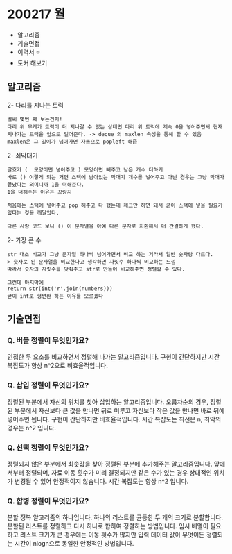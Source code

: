 # 200217 월

- 알고리즘
- 기술면접
- 이력서 ⭐️
- 도커 해보기



## 알고리즘

2- 다리를 지나는 트럭

```
벌써 몇번 째 보는건지!
다리 위 무게가 트럭이 더 지나갈 수 없는 상태면 다리 위 트럭에 계속 0을 넣어주면서 현재 지나가는 트럭을 앞으로 밀어준다. -> deque 의 maxlen 속성을 통해 할 수 있음
maxlen은 그 길이가 넘어가면 자동으로 popleft 해줌
```



2- 쇠막대기

```
괄호가 (  모양이면 넣어주고 ) 모양이면 빼주고 남은 개수 더하기
바로 () 이렇게 되는 거면 스택에 남아있는 막대기 개수를 넣어주고 아닌 경우는 그냥 막대가 끝났다는 의미니까 1을 더해준다.
1을 더해주는 이유는 꼬랑지

처음에는 스택에 넣어주고 pop 해주고 다 했는데 체크만 하면 돼서 굳이 스택에 넣을 필요가 없다는 것을 깨달았다.

다른 사람 코드 보니 () 이 문자열을 아예 다른 문자로 치환해서 더 간결하게 했다.
```



2- 가장 큰 수

```
str 대소 비교가 그냥 문자열 하나씩 넘어가면서 비교 하는 거라서 일반 숫자랑 다르다.
> 숫자로 된 문자열을 비교한다고 생각하면 자릿수 하나씩 비교하는 느낌
따라서 숫자의 자릿수를 맞춰주고 str로 만들어 비교해주면 정렬할 수 있다.

그런데 마지막에
return str(int('r'.join(numbers)))
굳이 int로 형변환 하는 이유를 모르겠다
```



## 기술면접

### Q. 버블 정렬이 무엇인가요?

인접한 두 요소를 비교하면서 정렬해 나가는 알고리즘입니다. 구현이 간단하지만 시간 복잡도가 항상 n^2으로 비효율적입니다.

### Q. 삽입 정렬이 무엇인가요?

정렬된 부분에서 자신의 위치를 찾아 삽입하는 알고리즘입니다. 오름차순의 경우, 정렬된 부분에서 자신보다 큰 값을 만나면 뒤로 미루고 자신보다 작은 값을 만나면 바로 뒤에 넣어주면 됩니다. 구현이 간단하지만 비효율적입니다. 시간 복잡도는 최선은 n, 최악의 경우는 n^2 입니다.

### Q. 선택 정렬이 무엇인가요? 

정렬되지 않은 부분에서 최솟값을 찾아 정렬된 부분에 추가해주는 알고리즘입니다. 앞에서부터 정렬되며, 자료 이동 횟수가 미리 결정되지만 같은 수가 있는 경우 상대적인 위치가 변경될 수 있어 안정적이지 않습니다. 시간 복잡도는 항상 n^2 입니다.

### Q. 합병 정렬이 무엇인가요?

분할 정복 알고리즘의 하나입니다. 하나의 리스트를 균등한 두 개의 크기로 분할합니다. 분할된 리스트를 정렬하고 다시 하나로 합하여 정렬하는 방법입니다. 임시 배열이 필요하고 리스트 크기가 큰 경우에는 이동 횟수가 많지만 입력 데이터 값이 무엇이든 정렬되는 시간이 nlogn으로 동일한 안정적인 방법입니다.